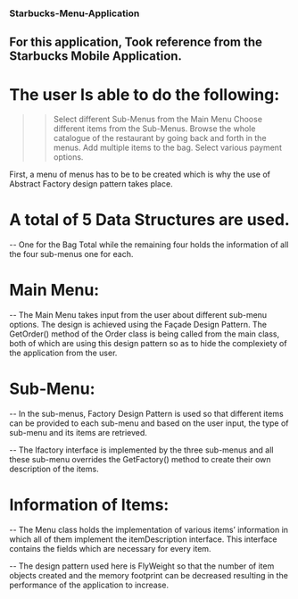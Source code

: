 ### Starbucks-Menu-Application

## For this application, Took reference from the Starbucks Mobile Application. 
# The user Is able to do the following:

>> Select different Sub-Menus from the Main Menu
>> Choose different items from the Sub-Menus. 
>> Browse the whole catalogue of the restaurant by going back and forth in the menus.
>> Add multiple items to the bag.
>> Select various payment options.

First, a menu of menus has to be to be created which is why the use of Abstract Factory design pattern takes place. 


# A total of 5 Data Structures are used. 
-- One for the Bag Total while the remaining four holds the information of all the four sub-menus one for each.

# Main Menu:
-- The Main Menu takes input from the user about different sub-menu options. The design is achieved using the Façade Design Pattern. The GetOrder() method of the Order class is being called from the main class, both of which are using this design pattern so as to hide the complexiety of the application from the user. 

# Sub-Menu:
-- In the sub-menus, Factory Design Pattern is used so that different items can be provided to each sub-menu and based on the user input, the type of sub-menu and its items are retrieved. 

-- The Ifactory interface is implemented by the three sub-menus and all these sub-menu overrides the GetFactory() method to create their own description of the items.


# Information of Items:
-- The Menu class holds the implementation of various items’ information in which all of them implement the itemDescription interface. This interface contains the fields which are necessary for every item. 

-- The design pattern used here is FlyWeight so that the number of item objects created and the memory footprint can be decreased resulting in the performance of the application to increase.

